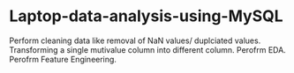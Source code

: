 # Laptop-data-analysis-using-MySQL

Perform cleaning data like removal of NaN values/ duplciated values.
Transforming a single mutivalue column into different column.
Perofrm EDA.
Perofrm Feature Engineering.
